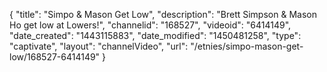 {
    "title": "Simpo & Mason Get Low",
    "description": "Brett Simpson & Mason Ho get low at Lowers!",
    "channelid": "168527",
    "videoid": "6414149",
    "date_created": "1443115883",
    "date_modified": "1450481258",
    "type": "captivate",
    "layout": "channelVideo",
    "url": "\/etnies\/simpo-mason-get-low\/168527-6414149"
}